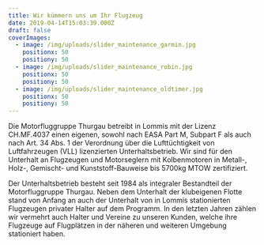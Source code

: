 ```yaml
---
title: Wir kümmern uns um Ihr Flugzeug
date: 2019-04-14T15:03:39.000Z
draft: false
coverImages:
  - image: /img/uploads/slider_maintenance_garmin.jpg
    positionx: 50
    positiony: 50
  - image: /img/uploads/slider_maintenance_robin.jpg
    positionx: 50
    positiony: 50
  - image: /img/uploads/slider_maintenance_oldtimer.jpg
    positionx: 50
    positiony: 50
---
```

Die Motorfluggruppe Thurgau betreibt in Lommis mit der Lizenz CH.MF.4037 einen eigenen, sowohl nach EASA Part M, Subpart F als auch nach Art. 34 Abs. 1 der Verordnung über die Lufttüchtigkeit von Luftfahrzeugen (VLL) lizenzierten Unterhaltsbetrieb. Wir sind für den Unterhalt an Flugzeugen und Motorseglern mit Kolbenmotoren in Metall-, Holz-, Gemischt- und Kunststoff-Bauweise bis 5700kg MTOW zertifiziert.

Der Unterhaltsbetrieb besteht seit 1984 als integraler Bestandteil der Motorfluggruppe Thurgau. Neben dem Unterhalt der klubeigenen Flotte stand von Anfang an auch der Unterhalt von in Lommis stationierten Flugzeugen privater Halter auf dem Programm. In den letzten Jahren zählen wir vermehrt auch Halter und Vereine zu unseren Kunden, welche ihre Flugzeuge auf Flugplätzen in der näheren und weiteren Umgebung stationiert haben.
